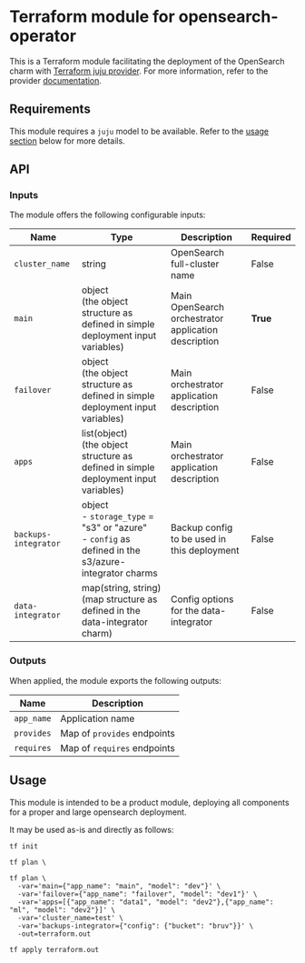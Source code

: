 # Terraform module for opensearch-operator

This is a Terraform module facilitating the deployment of the OpenSearch charm with [Terraform juju provider](https://github.com/juju/terraform-provider-juju/). For more information, refer to the provider [documentation](https://registry.terraform.io/providers/juju/juju/latest/docs). 

## Requirements
This module requires a `juju` model to be available. Refer to the [usage section](#usage) below for more details.

## API

### Inputs
The module offers the following configurable inputs:

| Name                 | Type                                                                                                        | Description                                          | Required |
|----------------------|-------------------------------------------------------------------------------------------------------------|------------------------------------------------------|----------|
| `cluster_name`       | string                                                                                                      | OpenSearch full-cluster name                         | False    |
| `main`               | object <br/>(the object structure as defined in simple deployment input variables)                          | Main OpenSearch orchestrator application description | **True**     |         
| `failover`           | object <br/>(the object structure as defined in simple deployment input variables)                          | Main orchestrator application description            | False    |
| `apps`               | list(object) <br/>(the object structure as defined in simple deployment input variables)                    | Main orchestrator application description            | False    |
| `backups-integrator` | object <br/>- `storage_type` = "s3" or "azure" <br/>- `config` as defined in the s3/azure-integrator charms | Backup config to be used in this deployment          | False    |
| `data-integrator`    | map(string, string) <br/>(map structure as defined in the data-integrator charm)                            | Config options for the data-integrator               | False    |


### Outputs
When applied, the module exports the following outputs:

| Name       | Description                 |
|------------|-----------------------------|
| `app_name` | Application name            |
| `provides` | Map of `provides` endpoints |
| `requires` | Map of `requires` endpoints |

## Usage

This module is intended to be a product module, deploying all components for a proper and large opensearch deployment.

It may be used as-is and directly as follows:
```
tf init

tf plan \

tf plan \
  -var='main={"app_name": "main", "model": "dev"}' \
  -var='failover={"app_name": "failover", "model": "dev1"}' \
  -var='apps=[{"app_name": "data1", "model": "dev2"},{"app_name": "ml", "model": "dev2"}]' \
  -var='cluster_name=test' \
  -var='backups-integrator={"config": {"bucket": "bruv"}}' \
  -out=terraform.out

tf apply terraform.out
```